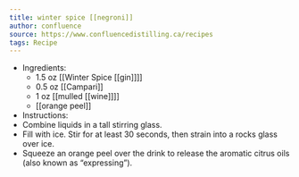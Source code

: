 ```yaml
---
title: winter spice [[negroni]]
author: confluence
source: https://www.confluencedistilling.ca/recipes
tags: Recipe
---
```


- Ingredients:
	- 1.5 oz [[Winter Spice [[gin]]]]
	- 0.5 oz [[Campari]]
	- 1 oz [[mulled [[wine]]]]
	- [[orange peel]]
- Instructions:
- Combine liquids in a tall stirring glass.
- Fill with ice. Stir for at least 30 seconds, then strain into a rocks glass over ice.
- Squeeze an orange peel over the drink to release the aromatic citrus oils (also known as “expressing”).